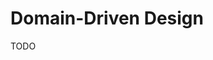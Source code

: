 # Domain-Driven Design

<!--
https://app.pluralsight.com/library/courses/fundamentals-domain-driven-design/
-->

TODO
